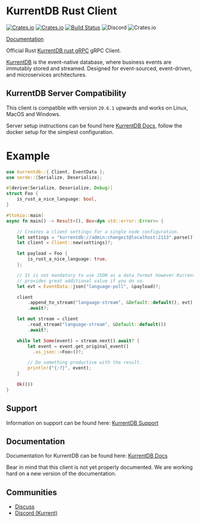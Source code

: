# KurrentDB Rust Client
[![Crates.io][crates-badge]][crates-url]
[![Crates.io][crates-download]][crates-url]
[![Build Status][ci-badge]][ci-url]
![Discord](https://img.shields.io/discord/415421715385155584.svg)
![Crates.io](https://img.shields.io/crates/l/kurrentdb.svg)

[crates-badge]: https://img.shields.io/crates/v/kurrentdb.svg
[crates-download]: https://img.shields.io/crates/d/kurrentdb.svg
[crates-url]: https://crates.io/crates/kurrentdb
[ci-badge]: https://github.com/EventStore/EventStoreDB-Client-Rust/workflows/CI/badge.svg
[ci-url]: https://github.com/EventStore/EventStoreDB-Client-Rust/actions

[Documentation](https://docs.rs/kurrentdb)

Official Rust [KurrentDB rust gRPC] gRPC Client.

[KurrentDB] is the event-native database, where business events are immutably stored and streamed. Designed for event-sourced, event-driven, and microservices architectures.

## KurrentDB Server Compatibility
This client is compatible with version `20.6.1` upwards and works on Linux, MacOS and Windows.


Server setup instructions can be found here [KurrentDB Docs], follow the docker setup for the simplest configuration.

# Example

```rust
use kurrentdb::{ Client, EventData };
use serde::{Serialize, Deserialize};

#[derive(Serialize, Deserialize, Debug)]
struct Foo {
    is_rust_a_nice_language: bool,
}

#[tokio::main]
async fn main() -> Result<(), Box<dyn std::error::Error>> {

    // Creates a client settings for a single node configuration.
    let settings = "kurrentdb://admin:changeit@localhost:2113".parse()?;
    let client = Client::new(settings)?;

    let payload = Foo {
        is_rust_a_nice_language: true,
    };

    // It is not mandatory to use JSON as a data format however KurrentDB
    // provides great additional value if you do so.
    let evt = EventData::json("language-poll", &payload)?;

    client
        .append_to_stream("language-stream", &Default::default(), evt)
        .await?;

    let mut stream = client
        .read_stream("language-stream", &Default::default())
        .await?;

    while let Some(event) = stream.next().await? {
        let event = event.get_original_event()
          .as_json::<Foo>()?;

        // Do something productive with the result.
        println!("{:?}", event);
    }

    Ok(())
}
```

## Support

Information on support can be found here: [KurrentDB Support]

## Documentation

Documentation for KurrentDB can be found here: [KurrentDB Docs]

Bear in mind that this client is not yet properly documented. We are working hard on a new version of the documentation.

## Communities

- [Discuss](https://discuss.kurrent.io/)
- [Discord (Kurrent)](https://discord.gg/Phn9pmCw3t)

[KurrentDB]: https://kurrent.io/
[KurrentDB rust gRPC]: https://developers.kurrent.io/clients/grpc/getting-started?codeLanguage=Rust
[KurrentDB Docs]: https://developers.kurrent.io/latest.html
[kurrent discuss]: https://discuss.kurrent.io/
[KurrentDB Support]: https://kurrent.io/support/
